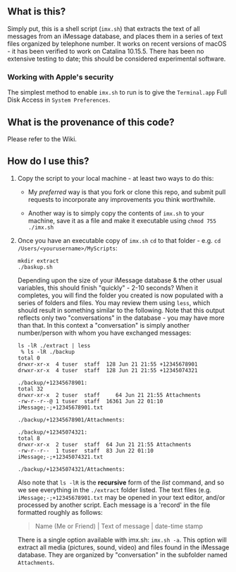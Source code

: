 ## What is this?

Simply put, this is a shell script (`imx.sh`) that extracts the text of all messages from an iMessage database, and places them in a series of text files organized by telephone number. It works on recent versions of macOS - it has been verified to work on Catalina 10.15.5. There has been no extensive testing to date; this should be considered experimental software. 

### Working with Apple's security
The simplest method to enable `imx.sh` to run is to give the `Terminal.app` Full Disk Access in `System Preferences`.

## What is the provenance of this code? 

Please refer to the Wiki. 

## How do I use this? 

1. Copy the script to your local machine - at least two ways to do this: 

    - My *preferred* way is that you fork or clone this repo, and submit pull requests to incorporate any improvements you think worthwhile. 

    - Another way is to simply copy the contents of `imx.sh` to your machine, save it as a file and make it executable using `chmod 755 ./imx.sh`
    
2. Once you have an executable copy of `imx.sh` `cd` to that folder - e.g. `cd /Users/<yourusername>/MyScripts`: 

    ```
    mkdir extract
    ./baskup.sh
    ```

    Depending upon the size of your iMessage database & the other usual variables, this should finish "quickly" - 2-10 seconds? When it completes, you will find the folder you created is now populated with a series of folders and files. You may review them using `less`, which should result in something similar to the following. Note that this output reflects only two "conversations" in the database - you may have more than that. In this context a "conversation" is simply another number/person with whom you have exchanged messages: 
    
    ```
    ls -lR ./extract | less 
     % ls -lR ./backup
    total 0
    drwxr-xr-x  4 tuser  staff  128 Jun 21 21:55 +12345678901
    drwxr-xr-x  4 tuser  staff  128 Jun 21 21:55 +12345074321

    ./backup/+12345678901:
    total 32
    drwxr-xr-x  2 tuser  staff     64 Jun 21 21:55 Attachments
    -rw-r--r--@ 1 tuser  staff  16361 Jun 22 01:10 iMessage;-;+12345678901.txt

    ./backup/+12345678901/Attachments:

    ./backup/+12345074321:
    total 8
    drwxr-xr-x  2 tuser  staff  64 Jun 21 21:55 Attachments
    -rw-r--r--  1 tuser  staff  83 Jun 22 01:10 iMessage;-;+12345074321.txt

    ./backup/+12345074321/Attachments:
    ```

    Also note that `ls -lR` is the **recursive** form of the *list* command, and so we see everything in the `./extract` folder listed. The text files (e.g. `iMessage;-;+12345678901.txt` may be opened in your text editor, and/or processed by another script. Each message is a 'record' in the file formatted roughly as follows: 
    
    >Name (Me or Friend) | Text of message | date-time stamp
    
    There is a single option available with imx.sh: `imx.sh -a`. This option will extract all media (pictures, sound, video) and files found in the iMessage database. They are organized by "conversation" in the subfolder named `Attachments`.

<!---  BEGIN HIDDEN TEXT
To use baskup:

Download Baskup from this page by clicking download zip in the top right corner and then unzip the download

From terminal:

![alt tag](https://cloud.githubusercontent.com/assets/5935411/8760632/23ce21b8-2cee-11e5-80d7-37c97505cd17.JPEG)

1. Run: cd (path of the downloaded baskup folder, i.e *cd ~/Downloads/baskup-master*)

2a. Run: *bash baskup.sh* to only backup messages 💬

2b. Run: *bash baskup.sh -a* to backup messages AND attachments 💬 + 📎

Your bask-up master folder will now begin to be filled with your backups. This may take some time, so be patient.

## All done
![alt tag](https://cloud.githubusercontent.com/assets/5935411/8760633/272d34c0-2cee-11e5-87c7-084d3bc8f21f.png)


#### Each folder will be named after the contact's phone number. Group chat's will be identified as "chat XYZ"

![alt tag](https://cloud.githubusercontent.com/assets/5935411/8760635/29201a04-2cee-11e5-9cc7-668b6a6e5ee0.png)

#### Within each directory you will find a directory for the attachments from that message, and the actual message text file. 

## Opening an issue

When opening an issue, please note the issue as either related to the bash script or the macOS version of baskup. For macOS, please include the version number in your issue log.

--->
